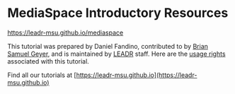 # MediaSpace Introductory Resources
https://leadr-msu.github.io/mediaspace
 
This tutorial was prepared by Daniel Fandino, contributed to by [Brian Samuel Geyer](https://github.com/geyerbri), and is maintained by [LEADR](http://leadr.msu.edu) staff. Here are the [usage rights](https://github.com/leadr-msu/mediaspace/blob/master/LICENSE) associated with this tutorial.

Find all our tutorials at [https://leadr-msu.github.io](https://leadr-msu.github.io)
